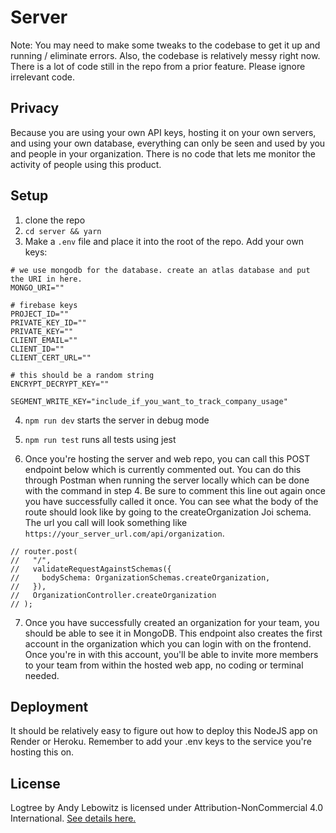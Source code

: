 # Server

Note: You may need to make some tweaks to the codebase to get it up and running / eliminate errors. Also, the codebase is relatively messy right now. There is a lot of code still in the repo from a prior feature. Please ignore irrelevant code.

## Privacy

Because you are using your own API keys, hosting it on your own servers, and using your own database, everything can only be seen and used by you and people in your organization. There is no code that lets me monitor the activity of people using this product.

## Setup

1. clone the repo
2. `cd server && yarn`
3. Make a `.env` file and place it into the root of the repo. Add your own keys:
```
# we use mongodb for the database. create an atlas database and put the URI in here.
MONGO_URI=""

# firebase keys
PROJECT_ID=""
PRIVATE_KEY_ID=""
PRIVATE_KEY=""
CLIENT_EMAIL=""
CLIENT_ID=""
CLIENT_CERT_URL=""

# this should be a random string
ENCRYPT_DECRYPT_KEY=""

SEGMENT_WRITE_KEY="include_if_you_want_to_track_company_usage"
```
4. `npm run dev` starts the server in debug mode
5. `npm run test` runs all tests using jest

6. Once you're hosting the server and web repo, you can call this POST endpoint below which is currently commented out. You can do this through Postman when running the server locally which can be done with the command in step 4. Be sure to comment this line out again once you have successfully called it once. You can see what the body of the route should look like by going to the createOrganization Joi schema. The url you call will look something like `https://your_server_url.com/api/organization`.
```
// router.post(
//   "/",
//   validateRequestAgainstSchemas({
//     bodySchema: OrganizationSchemas.createOrganization,
//   }),
//   OrganizationController.createOrganization
// );
```

7. Once you have successfully created an organization for your team, you should be able to see it in MongoDB. This endpoint also creates the first account in the organization which you can login with on the frontend. Once you're in with this account, you'll be able to invite more members to your team from within the hosted web app, no coding or terminal needed.

## Deployment

It should be relatively easy to figure out how to deploy this NodeJS app on Render or Heroku. Remember to add your .env keys to the service you're hosting this on.

## License

Logtree by Andy Lebowitz is licensed under Attribution-NonCommercial 4.0 International. [See details here.](https://creativecommons.org/licenses/by-nc/4.0/?ref=chooser-v1)
